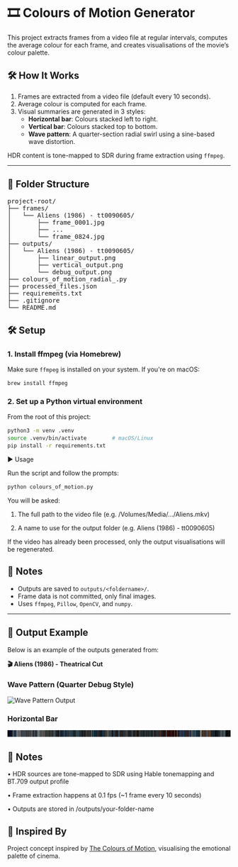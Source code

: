 # 🎞 Colours of Motion Generator

This project extracts frames from a video file at regular intervals, computes the average colour for each frame, and creates visualisations of the movie’s colour palette.

## 🛠 How It Works

1. Frames are extracted from a video file (default every 10 seconds).
2. Average colour is computed for each frame.
3. Visual summaries are generated in 3 styles:
   - **Horizontal bar**: Colours stacked left to right.
   - **Vertical bar**: Colours stacked top to bottom.
   - **Wave pattern**: A quarter-section radial swirl using a sine-based wave distortion.

HDR content is tone-mapped to SDR during frame extraction using `ffmpeg`.

---

## 📁 Folder Structure

<pre>
project-root/
├── frames/
│   └── Aliens (1986) - tt0090605/
│       ├── frame_0001.jpg
│       ├── ...
│       └── frame_0824.jpg
├── outputs/
│   └── Aliens (1986) - tt0090605/
│       ├── linear_output.png
│       ├── vertical_output.png
│       └── debug_output.png
├── colours_of_motion_radial_.py
├── processed_files.json
├── requirements.txt
├── .gitignore
└── README.md
</pre>

## 🛠️ Setup

### 1. Install ffmpeg (via Homebrew)

Make sure `ffmpeg` is installed on your system. If you're on macOS:

```bash
brew install ffmpeg
```

### 2. Set up a Python virtual environment

From the root of this project:
```bash
python3 -m venv .venv
source .venv/bin/activate        # macOS/Linux
pip install -r requirements.txt
```

▶️ Usage

Run the script and follow the prompts:
```bash
python colours_of_motion.py
```

You will be asked:

1.	The full path to the video file (e.g. /Volumes/Media/.../Aliens.mkv)

2.	A name to use for the output folder (e.g. Aliens (1986) - tt0090605)

If the video has already been processed, only the output visualisations will be regenerated.

## 📌 Notes

- Outputs are saved to `outputs/<foldername>/`.
- Frame data is not committed, only final images.
- Uses `ffmpeg`, `Pillow`, `OpenCV`, and `numpy`.

---

## 📂 Output Example

Below is an example of the outputs generated from:

**🎬 Aliens (1986) - Theatrical Cut**

### Wave Pattern (Quarter Debug Style)

![Wave Pattern Output](outputs/Aliens%20(1986)%20-%20tt0090605/debug_output.png)

### Horizontal Bar

![Horizontal Output](outputs/Aliens%20(1986)%20-%20tt0090605/linear_output.png)

## 🧠 Notes
•	HDR sources are tone-mapped to SDR using Hable tonemapping and BT.709 output profile

•	Frame extraction happens at 0.1 fps (~1 frame every 10 seconds)

•	Outputs are stored in /outputs/your-folder-name


## 📸 Inspired By

Project concept inspired by [The Colours of Motion](https://thecolorsofmotion.com/), visualising the emotional palette of cinema.
